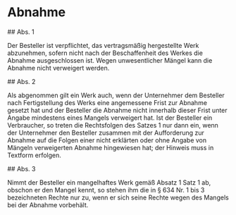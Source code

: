 # Abnahme



\#\# Abs. 1

 Der Besteller ist verpflichtet, das vertragsmäßig hergestellte Werk abzunehmen, sofern nicht nach der Beschaffenheit des Werkes die Abnahme ausgeschlossen ist. Wegen unwesentlicher Mängel kann die Abnahme nicht verweigert werden.

\#\# Abs. 2

 Als abgenommen gilt ein Werk auch, wenn der Unternehmer dem Besteller nach Fertigstellung des Werks eine angemessene Frist zur Abnahme gesetzt hat und der Besteller die Abnahme nicht innerhalb dieser Frist unter Angabe mindestens eines Mangels verweigert hat. Ist der Besteller ein Verbraucher, so treten die Rechtsfolgen des Satzes 1 nur dann ein, wenn der Unternehmer den Besteller zusammen mit der Aufforderung zur Abnahme auf die Folgen einer nicht erklärten oder ohne Angabe von Mängeln verweigerten Abnahme hingewiesen hat; der Hinweis muss in Textform erfolgen.

\#\# Abs. 3

 Nimmt der Besteller ein mangelhaftes Werk gemäß Absatz 1 Satz 1 ab, obschon er den Mangel kennt, so stehen ihm die in § 634 Nr. 1 bis 3 bezeichneten Rechte nur zu, wenn er sich seine Rechte wegen des Mangels bei der Abnahme vorbehält. 

